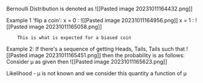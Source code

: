 Bernoulli Distribution is denoted as ![[Pasted image 20231011164432.png]] 

Example 1 'flip a coin':
	x = 0 : ![[Pasted image 20231011164956.png]]
	x = 1 : ![[Pasted image 20231011165058.png]]
	
		This is what is expected for a biased coin

Example 2:
	If there's a sequence of getting Heads, Tails, Tails such that ![[Pasted image 20231011165451.png]] then the probability is as follows:
		Consider μ as given then ![[Pasted image 20231011165623.png]]

Likelihood - μ is not known and we consider this quantity a function of μ